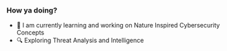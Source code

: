 ### How ya doing?

- 🔬 I am currently learning and working on Nature Inspired Cybersecurity Concepts
- 🔍 Exploring Threat Analysis and Intelligence 
